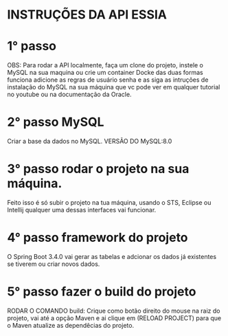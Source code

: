 # INSTRUÇÕES DA API ESSIA

# 1° passo
 OBS: Para rodar a API localmente, faça um clone do projeto, instele o MySQL na sua maquina ou crie um container Docke das duas formas funciona adicione as  regras de usuário 
senha e as siga as intruções de instalação do MySQL na sua máquina que vc pode ver em qualquer tutorial no youtube ou na documentação da Oracle.
 
# 2° passo MySQL
Criar a base da dados no MySQL.
VERSÃO DO MySQL:8.0

# 3° passo rodar o projeto na sua máquina.
 Feito isso é só subir o projeto na tua máquina, usando o STS, Eclipse ou Intellij qualquer uma dessas interfaces vai funcionar.

# 4° passo framework do projeto
O Spring Boot 3.4.0 vai gerar as tabelas e adcionar os dados já existentes se tiverem ou criar novos dados.

# 5° passo fazer o build do projeto
RODAR O COMANDO build: Crique como botão direito do mouse na raiz do projeto, vai até a opção Maven e ai clique em (RELOAD PROJECT) para que o Maven atualize as dependêcias do
projeto.
